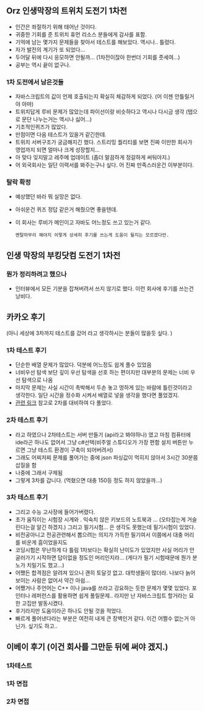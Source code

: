 ## Orz 인생막장의 트위치 도전기 1차전
- 인간은 좌절하기 위해 태어난 것이다.
- 귀중한 기회를 준 트위치 휴먼 리소스 분들에게 감사를 표함.
- 기억에 남는 몇가지 문제들을 찾아서 테스트를 해보았다. 역시나.. 틀렸다.
- 자가 발전의 계기가 또 되었다...
- 두어달 뒤에 다시 응모하면 안될까...  (1차전이잖아 한번더 기회를 줏세여...)
- 공부는 역시 끝이 없구나.

### 1차 도전에서 남은것들
- 자바스크립트의 값이 언제 호출되는지 확실히 체감하게 되었다. (어 이젠 안틀릴거야 아마)
- 트위치답게 루비 문제가 많았는데 파이선이랑 비슷하다고 역시나 다시금 생각 (탭으로 문단 나누는거는 역시나 싫어...)
- 기초적인퀴즈가 많았다.
- 만점이면 다음 테스트가 있을거 같긴한데.
- 트위치 서버구조가 궁금해지긴 했다. 스트리밍 퀄리티를 보면 진짜 이만한 회사가 영업까지 되면 얼마나 크게 성장할지...
- 아 맞다 잊지말고 레주메 업데이트 (좀더 말끔하게 정갈하게 써둬야지.)
- 어 외국회사는 일단 이력서를 봐주는구나 싶다. 어 진짜 만족스러운건 이부분이다.

### 탈락 확정
- 예상했던 바라 뭐 실망은 없다.
- 아쉬운건 퀴즈 정답 같은거 해줬으면 좋을텐데.
- 이 회사는 루비가 메인이고 자바도 어느정도 쓰고 있는거 같다.

      멘탈마무리 해야지 이렇게 상세히 후기를 쓰는게 도움이 될지는 모르겠다만.

## 인생 막장의 부킹닷컴 도전기 1차전

### 뭔가 정리하려고 했으나
- 인터뷰에서 모든 기분을 잡쳐버려서 쓰지 않기로 했다. 이런 회사에 후기를 쓰는건 낭비다.


## 카카오 후기
(아니 세상에 3차까지 테스트를 갔어 라고 생각하시는 분들이 많을듯 싶다. )

### 1차 테스트 후기
- 단순한 배열 문제가 많았다. 덕분에 어느정도 쉽게 풀수 있었음
- 너비우선 탐색 보단 깊이 우선 탐색을 선호 하는 편이지만 대부분의 문제는 너비 우선 탐색으로 나옴
- 마지막 문제는 사실 시간이 촉박해서 두손 놓고 멍하게 있는 바람에 틀린것이라고 생각한다. 일단 시간을 정수화 시켜서 배열로 넣을 생각을 했다면 풀었겠지.
- [관련 링크](https://programmers.co.kr/learn/challenges) 참고로 2차를 대비하여 다 풀었다.

### 2차 테스트 후기
- 라고 하였으나 2차테스트는 서버 만들기 (api라고 봐야하나) 였고 마침 컴퓨터에 ide라곤 하나도 없어서 그냥 c#선택(비주얼 스튜디오가 가장 편함 설치 버튼만 누르면 그냥 테스트 환경이 구축이 되어버려서)
- 그래도 어찌저찌 문제를 풀어가는 중에 json 파싱값이 먹히지 않아서 3시간 30분쯤 삽질을 함
- 나중에 그래서 구제됨
- 그렇게 3차를 갑니다. (먹혔으면 대충 150등 정도 하지 않았을까...)

### 3차 테스트 후기
- 그리고 수능 고사장에 들어가버렸다.
- 초가 움직이는 시험장 시계와 . 익숙치 않은 키보드의 노트북과 ... (오타잡는게 거슬린다는걸 알긴 하겠지.) 그리고 필기시험... 은 생각도 못했는데 필기시험이 있었다.
- 비전공아니고 전공관련해서 뽑으려는 의지가 가득한 필기여서 이쯤에서 대충 머리를 비운게 흠이었을지도
- 코딩시험은 무난하게 다 틀림 1차보다는 확실히 난이도가 있었지만 사실 머리가  안굴러가기 시작하면 답이없을 정도인 머리인지라... (게다가 필기 시험때문에 뭔가 분노가 치밀기도 했고...) 
- 어쨌든 합격점은 알려져 있으니 괜히 토달것 없고. 대학생들이 많더라. 나보다 늙어보이는 사람은 없어서 약간 아쉽...
- 어쨌거나 주언어는  C++ 이나 java를 쓰라고 강요하는 듯한 문제가 몇몇 있었다. 포인터나 레퍼런스를 활용하면 쉽게 풀릴문제.. 라지만 난 자바스크립트 할거라는 묘한 고집만 발동시켰다. 
- 후기라지만 도움이라곤 하나도 안될 것을 적었다. 
- 빠르게 풀어낸다라는 부분은 여전히 내게 큰 장벽인거 같다. 이건 어쩔수 없는거 아닌가. 싶기도 하고..


## 이베이 후기 (이건 회사를 그만둔 뒤에 써야 겠지.)

### 1차테스트 

### 1차 면접

### 2차 면접

